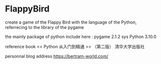 # FlappyBird
create a game of the Flappy Bird with the language of the Python, referrecing to the library of the pygame

the mainly package of python include here : pygame 2.1.2 sys Python 3.10.0

reference book << Python 从入门到精通 >> （第二版） 清华大学出版社


personnal blog address
https://bertram-world.com/
